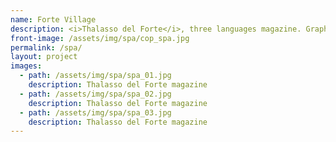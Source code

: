 ```yaml
---
name: Forte Village
description: <i>Thalasso del Forte</i>, three languages magazine. Graphic layout, editorial and iconographic consultancy.
front-image: /assets/img/spa/cop_spa.jpg
permalink: /spa/
layout: project
images:
  - path: /assets/img/spa/spa_01.jpg
    description: Thalasso del Forte magazine
  - path: /assets/img/spa/spa_02.jpg
    description: Thalasso del Forte magazine
  - path: /assets/img/spa/spa_03.jpg
    description: Thalasso del Forte magazine
---
```

